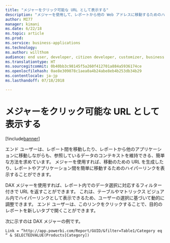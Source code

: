 ```yaml
---
title: "メジャーをクリック可能な URL として表示する"
description: "メジャーを使用して、レポートから他の Web アドレスに移動するためのハイパーリンクを定義できます。"
author: MI77
manager: kimani
ms.date: 6/22/18
ms.topic: article
ms.prod: 
ms.service: business-applications
ms.technology: 
ms.author: willthom
audience: end user, developer, citizen developer, customizer, business analyst, IT pro
ms.translationtype: HT
ms.sourcegitcommit: 0b40bb3c98145f5a260f412701a884a5936174ce
ms.openlocfilehash: 0ae8e309078c1aea0a4b24abe8eb4b253db34b29
ms.contentlocale: ja-jp
ms.lasthandoff: 07/18/2018

---
```


# <a name="show-measures-as-clickable-urls"></a>メジャーをクリック可能な URL として表示する

[!include[banner](../../../includes/banner.md)]

エンド ユーザーは、レポート間を移動したり、レポートから他のアプリケーションに移動しながらも、参照しているデータのコンテキストを維持できる、簡単な方法を求めています。 メジャーを使用すれば、移動のための URL を生成したり、レポートやアプリケーション間を簡単に移動するためのハイパーリンクを表示することができます。

DAX メジャーを使用すれば、レポート内でのデータ選択に対応するフィルター付きで URL を返すことができます。 これは、テーブルやマトリックス ビジュアル内でハイパーリンクとして表示できるため、ユーザーの選択に基づいて動的に調整できます。 エンド ユーザーは、このリンクをクリックすることで、目的のレポートを新しいタブで開くことができます。

次に示すのは DAX メジャーの例です。

`Link = “http://app.powerbi.com/Report/GUID/&filter=Table1/Category eq “ & SELECTEDVALUE(Products[Category])`

<!--
### Who uses this feature
This feature is intended for end users, developers, citizen developers, customizers, business analysts, and IT pros. No additional setup is required.
## Status
### Development status
In development
#### Target timeframe
October ‘18
-->

